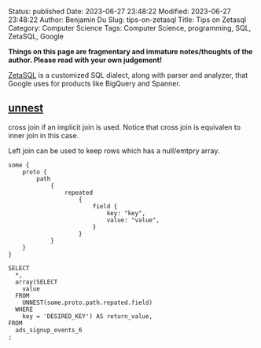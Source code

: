Status: published
Date: 2023-06-27 23:48:22
Modified: 2023-06-27 23:48:22
Author: Benjamin Du
Slug: tips-on-zetasql
Title: Tips on Zetasql
Category: Computer Science
Tags: Computer Science, programming, SQL, ZetaSQL, Google

**Things on this page are fragmentary and immature notes/thoughts of the author. Please read with your own judgement!**


[ZetaSQL](https://github.com/google/zetasql)
is a customized SQL dialect, 
along with parser and analyzer, 
that Google uses for products like BigQuery and Spanner.

## [unnest](https://github.com/google/zetasql/blob/master/docs/query-syntax.md#unnest_operator)

cross join if an implicit join is used.
Notice that cross join is equivalen to inner join in this case.

Left join can be used to keep rows which has a null/emtpry array.

```
some {
    proto {
        path 
            {
                repeated
                    {
                        field {
                            key: "key",
                            value: "value",
                        }
                    }
            }
    }
}
```

```
SELECT
  *,
  array(SELECT
    value 
  FROM
    UNNEST(some.proto.path.repated.field)
  WHERE 
    key = 'DESIRED_KEY') AS return_value,
FROM
  ads_signup_events_6
;
```
